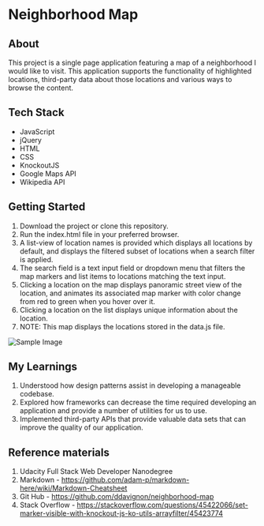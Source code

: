 # Neighborhood Map 

## About
This project is a single page application featuring a map of a neighborhood I would like to visit. This application supports the functionality of highlighted locations, third-party data about those locations and various ways to browse the content.

## Tech Stack
* JavaScript
* jQuery
* HTML
* CSS
* KnockoutJS
* Google Maps API
* Wikipedia API

## Getting Started
1. Download the project or clone this repository.
2. Run the index.html file in your preferred browser.
3. A list-view of location names is provided which displays all locations by default, and displays the filtered subset of locations when a search filter is applied.
4. The search field is  a text input field or dropdown menu that filters the map markers and list items to locations matching the text input. 
5. Clicking a location on the map displays panoramic street view of the location, and animates its associated map marker with color change from red to green when you hover over it.
6. Clicking a location on the list displays unique information about the location.
7. NOTE: This map displays the locations stored in the data.js file.

![Sample Image]('/SampleView.PNG')

## My Learnings
1. Understood how design patterns assist in developing a manageable codebase. 
2. Explored how frameworks can decrease the time required developing an application and provide a number of utilities for us to use. 
3. Implemented third-party APIs that provide valuable data sets that can improve the quality of our application.

## Reference materials
1. Udacity Full Stack Web Developer Nanodegree
2. Markdown - https://github.com/adam-p/markdown-here/wiki/Markdown-Cheatsheet
3. Git Hub - https://github.com/ddavignon/neighborhood-map
4. Stack Overflow - https://stackoverflow.com/questions/45422066/set-marker-visible-with-knockout-js-ko-utils-arrayfilter/45423774
